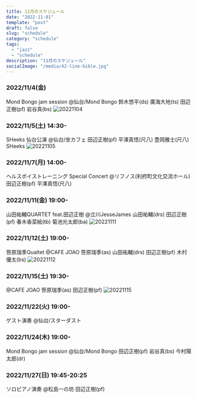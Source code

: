 ```yaml
---
title: 11月のスケジュール
date: "2022-11-01"
template: "post"
draft: false
slug: "schedule"
category: "schedule"
tags:
  - "jazz"
  - "schedule"
description: "11月のスケジュール"
socialImage: "/media/42-line-bible.jpg"
---
```



### 2022/11/4(金)
Mond Bongo jam session
@仙台/Mond Bongo
鈴木悠平(ds) 廣海大地(ts) 田辺正樹(pf) 岩谷真(bs)
![20221104](../img/20221104.JPG)

### 2022/11/5(土) 14:30-
SHeeks 仙台公演
@仙台/坐カフェ
田辺正樹(pf) 平澤真悟(尺八) 豊岡雅士(尺八) SHeeks
![20221105](../img/20221105.JPG)

### 2022/11/7(月) 14:00-
ヘルスボイストレーニング Special Concert
@リフノス(利府町文化交流ホール)
田辺正樹(pf) 平澤真悟(尺八)

### 2022/11/11(金) 19:00-
山田祐輔QUARTET feat.田辺正樹
@立川JesseJames
山田祐輔(drs) 田辺正樹(pf) 春木香菜絵(tb) 菊池光太郎(ba)
![20221111](../img/20221111.JPG)

### 2022/11/12(土) 19:00-
笹原瑞季Qualtet
@CAFE JOAO
笹原瑞季(as) 山田祐輔(drs) 田辺正樹(pf) 木村優太(bs)
![20221112](../img/20221112.JPG)

### 2022/11/15(土) 19:30-
@CAFE JOAO
笹原瑞季(as) 田辺正樹(pf)
![20221115](../img/20221115.JPG)

### 2022/11/22(火) 19:00-
ゲスト演奏
@仙台/スターダスト

### 2022/11/24(木) 19:00-
Mond Bongo jam session
@仙台/Mond Bongo
田辺正樹(pf) 岩谷真(bs) 今村陽太郎(dr)

### 2022/11/27(日) 19:45-20:25
ソロピアノ演奏
@松島一の坊
田辺正樹(pf)
